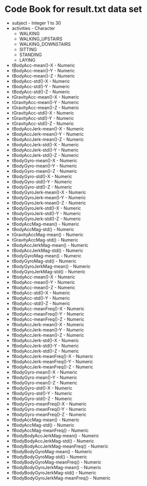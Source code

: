 # Code Book for result.txt data set


* subject - Integer 1 to 30
* activities - Character
  * WALKING
  * WALKING_UPSTAIRS
  * WALKING_DOWNSTAIRS
  * SITTING
  * STANDING
  * LAYING
* tBodyAcc-mean()-X	- Numeric
* tBodyAcc-mean()-Y	- Numeric
* tBodyAcc-mean()-Z	- Numeric
* tBodyAcc-std()-X	- Numeric
* tBodyAcc-std()-Y	- Numeric
* tBodyAcc-std()-Z	- Numeric
* tGravityAcc-mean()-X	- Numeric
* tGravityAcc-mean()-Y	- Numeric
* tGravityAcc-mean()-Z	- Numeric
* tGravityAcc-std()-X	- Numeric
* tGravityAcc-std()-Y	- Numeric
* tGravityAcc-std()-Z	- Numeric
* tBodyAccJerk-mean()-X	- Numeric
* tBodyAccJerk-mean()-Y	- Numeric
* tBodyAccJerk-mean()-Z	- Numeric
* tBodyAccJerk-std()-X	- Numeric
* tBodyAccJerk-std()-Y	- Numeric
* tBodyAccJerk-std()-Z	- Numeric
* tBodyGyro-mean()-X	- Numeric
* tBodyGyro-mean()-Y	- Numeric
* tBodyGyro-mean()-Z	- Numeric
* tBodyGyro-std()-X	- Numeric
* tBodyGyro-std()-Y	- Numeric
* tBodyGyro-std()-Z	- Numeric
* tBodyGyroJerk-mean()-X	- Numeric
* tBodyGyroJerk-mean()-Y	- Numeric
* tBodyGyroJerk-mean()-Z	- Numeric
* tBodyGyroJerk-std()-X	- Numeric
* tBodyGyroJerk-std()-Y	- Numeric
* tBodyGyroJerk-std()-Z	- Numeric
* tBodyAccMag-mean()	- Numeric
* tBodyAccMag-std()	- Numeric
* tGravityAccMag-mean()	- Numeric
* tGravityAccMag-std()	- Numeric
* tBodyAccJerkMag-mean()	- Numeric
* tBodyAccJerkMag-std()	- Numeric
* tBodyGyroMag-mean()	- Numeric
* tBodyGyroMag-std()	- Numeric
* tBodyGyroJerkMag-mean()	- Numeric
* tBodyGyroJerkMag-std()	- Numeric
* fBodyAcc-mean()-X	- Numeric
* fBodyAcc-mean()-Y	- Numeric
* fBodyAcc-mean()-Z	- Numeric
* fBodyAcc-std()-X	- Numeric
* fBodyAcc-std()-Y	- Numeric
* fBodyAcc-std()-Z	- Numeric
* fBodyAcc-meanFreq()-X	- Numeric
* fBodyAcc-meanFreq()-Y	- Numeric
* fBodyAcc-meanFreq()-Z	- Numeric
* fBodyAccJerk-mean()-X	- Numeric
* fBodyAccJerk-mean()-Y	- Numeric
* fBodyAccJerk-mean()-Z	- Numeric
* fBodyAccJerk-std()-X	- Numeric
* fBodyAccJerk-std()-Y	- Numeric
* fBodyAccJerk-std()-Z	- Numeric
* fBodyAccJerk-meanFreq()-X	- Numeric
* fBodyAccJerk-meanFreq()-Y	- Numeric
* fBodyAccJerk-meanFreq()-Z	- Numeric
* fBodyGyro-mean()-X	- Numeric
* fBodyGyro-mean()-Y	- Numeric
* fBodyGyro-mean()-Z	- Numeric
* fBodyGyro-std()-X	- Numeric
* fBodyGyro-std()-Y	- Numeric
* fBodyGyro-std()-Z	- Numeric
* fBodyGyro-meanFreq()-X	- Numeric
* fBodyGyro-meanFreq()-Y	- Numeric
* fBodyGyro-meanFreq()-Z	- Numeric
* fBodyAccMag-mean()	- Numeric
* fBodyAccMag-std()	- Numeric
* fBodyAccMag-meanFreq()	- Numeric
* fBodyBodyAccJerkMag-mean()	- Numeric
* fBodyBodyAccJerkMag-std()	- Numeric
* fBodyBodyAccJerkMag-meanFreq()	- Numeric
* fBodyBodyGyroMag-mean()	- Numeric
* fBodyBodyGyroMag-std()	- Numeric
* fBodyBodyGyroMag-meanFreq()	- Numeric
* fBodyBodyGyroJerkMag-mean()	- Numeric
* fBodyBodyGyroJerkMag-std()	- Numeric
* fBodyBodyGyroJerkMag-meanFreq()	- Numeric
